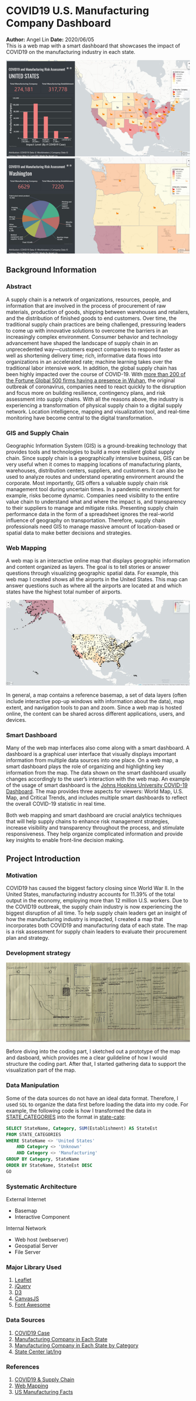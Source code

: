 # COVID19 U.S. Manufacturing Company Dashboard
**Author:** Angel Lin  **Date:** 2020/06/05
<br>This is a web map with a smart dashboard that showcases the impact of COVID19 on the manufacturing industry in each state.

![web map](img/map2.JPG)
![web map](img/map3.JPG)

## Background Information

### Abstract
A supply chain is a network of organizations, resources, people, and information that are involved in the process of procurement of raw materials, production of goods, shipping between warehouses and retailers, and the distribution of finished goods to end customers. Over time, the traditional supply chain practices are being challenged, pressuring leaders to come up with innovative solutions to overcome the barriers in an increasingly complex environment. Consumer behavior and technology advancement have shaped the landscape of supply chain in an unprecedented way—customers expect companies to respond faster as well as shortening delivery time; rich, informative data flows into organizations in an accelerated rate; machine learning takes over the traditional labor intensive work. In addition, the global supply chain has been highly impacted over the course of COVID-19. With [more than 200 of the Fortune Global 500 firms having a presence in Wuhan](https://www2.deloitte.com/za/en/pages/risk/articles/covid-19-managing-supply-chain-risk-and-disruption.html), the original outbreak of coronavirus, companies need to react quickly to the disruption and focus more on building resilience, contingency plans, and risk assessment into supply chains. With all the reasons above, the industry is experiencing a transformation of physical supply chain to a digital supply network. Location intelligence, mapping and visualization tool, and real-time monitoring have become central to the digital transformation.

### GIS and Supply Chain
Geographic Information System (GIS) is a ground-breaking technology that provides tools and technologies to build a more resilient global supply chain. Since supply chain is a geographically intensive business, GIS can be very useful when it comes to mapping locations of manufacturing plants, warehouses, distribution centers, suppliers, and customers. It can also be used to analyze routes and understand operating environment around the corporate. Most importantly, GIS offers a valuable supply chain risk management tool during uncertain times. In a pandemic environment for example, risks become dynamic. Companies need visibility to the entire value chain to understand what and where the impact is, and transparency to their suppliers to manage and mitigate risks. Presenting supply chain performance data in the form of a spreadsheet ignores the real-world influence of geography on transportation. Therefore, supply chain professionals need GIS to manage massive amount of location-based or spatial data to make better decisions and strategies.

### Web Mapping
A web map is an interactive online map that displays geographic information and content organized as layers. The goal is to tell stories or answer questions through visualizing geographic spatial data. For example, this web map I created shows all the airports in the United States. This map can answer questions such as where all the airports are located at and which states have the highest total number of airports.

![airport map](img/airport.JPG)

In general, a map contains a reference basemap, a set of data layers (often include interactive pop-up windows with information about the data), map extent, and navigation tools to pan and zoom. Since a web map is hosted online, the content can be shared across different applications, users, and devices.

### Smart Dashboard
Many of the web map interfaces also come along with a smart dashboard. A dashboard is a graphical user interface that visually displays important information from multiple data sources into one place. On a web map, a smart dashboard plays the role of organizing and highlighting key information from the map. The data shown on the smart dashboard usually changes accordingly to the user’s interaction with the web map. An example of the usage of smart dashboard is the [Johns Hopkins University COVID-19 Dashboard](https://coronavirus.jhu.edu/us-map). The map provides three aspects for viewers: World Map, U.S. Map, and Critical Trends, and includes multiple smart dashboards to reflect the overall COVID-19 statistic in real time.

Both web mapping and smart dashboard are crucial analytics techniques that will help supply chains to enhance risk management strategies, increase visibility and transparency throughout the process, and stimulate responsiveness. They help organize complicated information and provide key insights to enable front-line decision making.

## Project Introduction

### Motivation
COVID19 has caused the biggest factory closing since World War II. In the United States, manufacturing industry accounts for 11.39% of the total output in the economy, employing more than 12 million U.S. workers. Due to the COVID19 outbreak, the supply chain industry is now experiencing the biggest disruption of all time. To help supply chain leaders get an insight of how the manufacturing industry is impacted, I created a map that incorporates both COVID19 and manufacturing data of each state. The map is a risk assessment for supply chain leaders to evaluate their procurement plan and strategy.

### Development strategy
![prototype](img/prototype.jpg)

Before diving into the coding part, I sketched out a prototype of the map and dasboard, which provides me a clear guildeline of how I would structure the coding part. After that, I started gathering data to support the visualization part of the map.

### Data Manipulation
Some of the data sources do not have an ideal data format. Therefore, I used `SQL` to organize the data first before loading the data into my code. For example, the following code is how I transformed the data in [STATE_CATEGORIES](assets/STATE_CATEGORIES.xlsb.csv) into the format in [state-cate](assets/state-cate.xls):
```SQL
SELECT StateName, Category, SUM(Establishment) AS StateEst
FROM STATE_CATEGORIES
WHERE StateName <> 'United States' 
	AND Category <> 'Unknown' 
	AND Category <> 'Manufacturing'
GROUP BY Category, StateName
ORDER BY StateName, StateEst DESC
GO
```

### Systematic Architecture
External Internet
-	Basemap
-	Interactive Component

Internal Network
-	Web host (webserver)
-	Geospatial Server
-	File Server

### Major Library Used
1.	[Leaflet](https://leafletjs.com/)
2.	[jQuery](https://jquery.com/)
3.	[D3](https://d3js.org/)
4.	[CanvasJS](https://canvasjs.com/)
5.	[Font Awesome](https://fontawesome.com/)

### Data Sources
1. [COVID19 Case](https://www.worldometers.info/coronavirus/country/us/)
2. [Manufacturing Company in Each State](https://data.census.gov/cedsci/table?n=31-33&tid=ECNBASIC2012.EC1231A2&text=EC1231A&hidePreview=true&vintage=2012)
3. [Manufacturing Company in Each State by Category](https://data.census.gov/cedsci/table?q=ec1231&hidePreview=true&table=EC1231A1&tid=ECNBASIC2012.EC1231A1&g=0100000US,.04000.001)
4. [State Center lat/lng](https://www.thoughtco.com/geographic-centers-of-the-united-states-1435168)

### References
1. [COVID19 & Supply Chain](https://www.asug.com/insights/how-covid-19-is-affecting-every-aspect-of-supply-chains)
2. [Web Mapping](https://www.esri.com/arcgis-blog/products/product/uncategorized/web-mapping-101/)
3. [US Manufacturing Facts](https://www.nam.org/state-manufacturing-data/2019-united-states-manufacturing-facts/)
